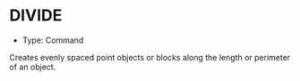 # DIVIDE

- Type: Command

Creates evenly spaced point objects or blocks along the length or perimeter of an object.
